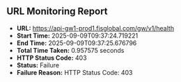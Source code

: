 ## URL Monitoring Report

- **URL:** https://api-gw1-prod1.fisglobal.com/gw/v1/health
- **Start Time:** 2025-09-09T09:37:24.719221
- **End Time:** 2025-09-09T09:37:25.676796
- **Total Time Taken:** 0.957575 seconds
- **HTTP Status Code:** 403
- **Status:** Failure
- **Failure Reason:** HTTP Status Code: 403
